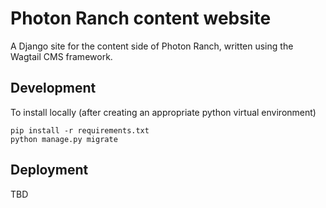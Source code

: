 Photon Ranch content website
============================

A Django site for the content side of Photon Ranch, written using the Wagtail CMS framework.

## Development

To install locally (after creating an appropriate python virtual environment)

```
pip install -r requirements.txt
python manage.py migrate

```

## Deployment 

TBD
